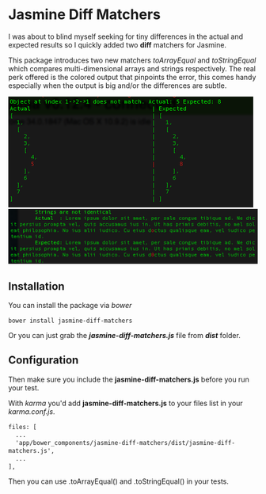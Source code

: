 Jasmine Diff Matchers
=================

I was about to blind myself seeking for tiny differences in the actual and expected results so I quickly added two **diff** matchers for Jasmine.

This package introduces two new matchers *toArrayEqual* and *toStringEqual* which compares multi-dimensional arrays and strings respectively. The real perk offered is the colored output that pinpoints the error, this comes handy especially when the output is big and/or the differences are subtle.

![Array test](https://github.com/engina/jasmine-diff-matchers/raw/master/ss_array.png "Array Test")
![String test](https://github.com/engina/jasmine-diff-matchers/raw/master/ss_string.png "String Test")

Installation
--------------
You can install the package via *bower*

    bower install jasmine-diff-matchers
    
Or you can just grab the ***jasmine-diff-matchers.js*** file from ***dist*** folder.

Configuration
------------------
Then make sure you include the **jasmine-diff-matchers.js** before you run your test.

With *karma* you'd add **jasmine-diff-matchers.js** to your files list in your *karma.conf.js*.

    files: [
      ...
      'app/bower_components/jasmine-diff-matchers/dist/jasmine-diff-matchers.js',
      ...
    ],
    
Then you can use .toArrayEqual() and .toStringEqual() in your tests.